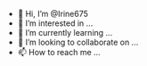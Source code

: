 - 👋 Hi, I’m @Irine675
- 👀 I’m interested in ...
- 🌱 I’m currently learning ...
- 💞️ I’m looking to collaborate on ...
- 📫 How to reach me ...

<!---
Irine675/Irine675 is a ✨ special ✨ repository because its `README.md` (this file) appears on your GitHub profile.
You can click the Preview link to take a look at your changes.
--->
